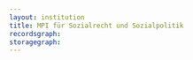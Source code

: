 ```yaml
---
layout: institution
title: MPI für Sozialrecht und Sozialpolitik
recordsgraph: 
storagegraph: 
---
```

